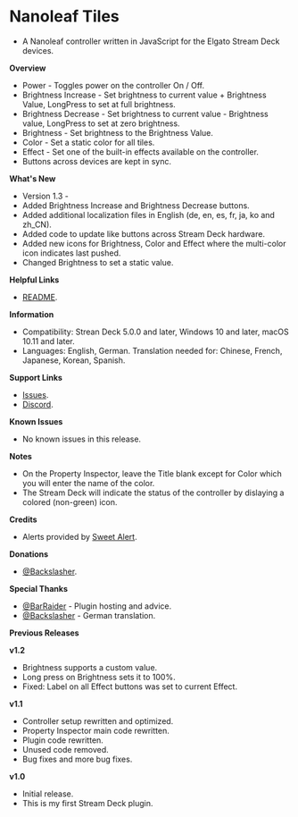 # Nanoleaf Tiles
- A Nanoleaf controller written in JavaScript for the Elgato Stream Deck devices.

**Overview**
- Power - Toggles power on the controller On / Off.
- Brightness Increase - Set brightness to current value + Brightness Value, LongPress to set at full brightness.
- Brightness Decrease - Set brightness to current value - Brightness value, LongPress to set at zero brightness.
- Brightness - Set brightness to the Brightness Value.
- Color - Set a static color for all tiles.
- Effect - Set one of the built-in effects available on the controller.
- Buttons across devices are kept in sync.

**What's New**
- Version 1.3 -
- Added Brightness Increase and Brightness Decrease buttons.
- Added additional localization files in English (de, en, es, fr, ja, ko and zh_CN).
- Added code to update like buttons across Stream Deck hardware.
- Added new icons for Brightness, Color and Effect where the multi-color icon indicates last pushed.
- Changed Brightness to set a static value.

**Helpful Links**
- [README](https://github.com/GaryFunk/Nanoleaf-Tiles/edit/main/README.md).

**Information**
- Compatibility: Strean Deck 5.0.0 and later, Windows 10 and later, macOS 10.11 and later.
- Languages: English, German. Translation needed for: Chinese, French, Japanese, Korean, Spanish.

**Support Links**
- [Issues](https://github.com/GaryFunk/Nanoleaf-Tiles/issues).
- [Discord](https://discord.gg/gQ4kKVCc).

**Known Issues**
- No known issues in this release.

**Notes**
- On the Property Inspector, leave the Title blank except for Color which you will enter the name of the color.
- The Stream Deck will indicate the status of the controller by dislaying a colored (non-green) icon.

**Credits**
- Alerts provided by [Sweet Alert](https://sweetalert.js.org/).

**Donations**
- [@Backslasher](https://discordapp.com/users/277603804399140865/).

**Special Thanks**
- [@BarRaider](https://discordapp.com/users/270832792802164736/) - Plugin hosting and advice.
- [@Backslasher](https://discordapp.com/users/277603804399140865/) - German translation.

**Previous Releases**

**v1.2**
- Brightness supports a custom value.
- Long press on Brightness sets it to 100%.
- Fixed: Label on all Effect buttons was set to current Effect.

**v1.1**
- Controller setup rewritten and optimized.
- Property Inspector main code rewritten.
- Plugin code rewritten.
- Unused code removed.
- Bug fixes and more bug fixes.

**v1.0**
- Initial release.
- This is my first Stream Deck plugin.
